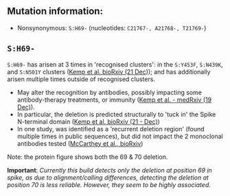 ## Mutation information:
- Nonsynonymous: `S:H69-` (nucleotides: `C21767-, A21768-, T21769-`)

## `S:H69-`
`S:H69-` has arisen at 3 times in 'recognised clusters': in the `S:Y453F`, `S:N439K`, and `S:N501Y` clusters ([Kemp et al. bioRxiv (21 Dec)](https://www.biorxiv.org/content/10.1101/2020.12.14.422555v3)); and has additionally arisen multiple times outside of recognised clusters.

- May alter the recognition by antibodies, possibly impacting some antibody-therapy treatments, or immunity ([Kemp et al. - medRxiv (19 Dec)](https://www.medrxiv.org/content/10.1101/2020.12.05.20241927v2)).
- In particular, the deletion is predicted structurally to 'tuck in' the Spike N-terminal domain ([Kemp et al. bioRxiv (21 - Dec)](https://www.biorxiv.org/content/10.1101/2020.12.14.422555v3))
- In one study, was identified as a 'recurrent deletion region' (found multiple times in public sequences), but did not impact the 2 monoclonal antibodies tested ([McCarthey et al., bioRxiv](https://www.biorxiv.org/content/10.1101/2020.11.19.389916v1))

Note: the protein figure shows both the 69 & 70 deletion.

**Important**: *Currently this build detects only the deletion at position 69 in spike, as due to alignment/calling differences, detecting the deletion at position 70 is less reliable. However, they seem to be highly associated.*
